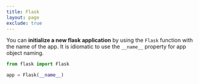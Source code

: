 ```yaml
---
title: Flask
layout: page
exclude: true
---
```


You can **initialize a new flask application** by using the `Flask` function with the name of the app. It is idiomatic to use the `__name__` property for app object naming.
```py
from flask import Flask 

app = Flask(__name__)
```
<!--stackedit_data:
eyJoaXN0b3J5IjpbLTI1Nzc5MzQ4MCwyNTk2MzgyMDhdfQ==
-->